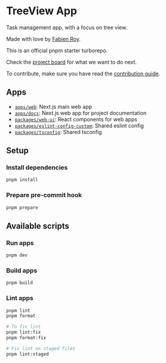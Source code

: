 # TreeView App

Task management app, with a focus on tree view.

Made with love by [Fabien Roy](https://github.com/ExiledNarwal28).

This is an official pnpm starter turborepo.

Check the [project board](https://github.com/orgs/treeview-app/projects/1/views/1) for what we want to do next.

To contribute, make sure you have read the [contribution guide](CONTRIBUTING.md).

## Apps

- [`apps/web`](apps/docs): Next.js main web app
- [`apps/docs`](apps/docs): Next.js web app for project documentation
- [`packages/web-ui`](packages/web-ui): React components for web apps
- [`packages/eslint-config-custom`](packages/eslint-config-custom): Shared eslint config
- [`packages/tsconfig`](packages/tsconfig): Shared tsconfig

## Setup

### Install dependencies

```bash
pnpm install
```

### Prepare pre-commit hook

```bash
pnpm prepare
```

## Available scripts

### Run apps

```bash
pnpm dev
```

### Build apps

```bash
pnpm build
```

### Lint apps

```bash
pnpm lint
pnpm format

# To fix lint
pnpm lint:fix
pnpm format:fix

# Fix lint on staged files
pnpm lint:staged
```
